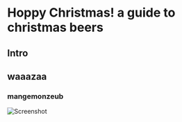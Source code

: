 # Hoppy Christmas! a guide to christmas beers
## Intro
## waaazaa
### mangemonzeub

![Screenshot](images.png)

